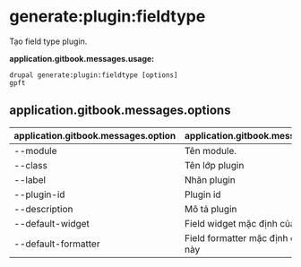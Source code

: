 # generate:plugin:fieldtype
Tạo field type plugin.

**application.gitbook.messages.usage:**
```
drupal generate:plugin:fieldtype [options]
gpft
```

## application.gitbook.messages.options
application.gitbook.messages.option | application.gitbook.messages.details
-------|-------------
--module | Tên module.
--class | Tên lớp plugin
--label | Nhãn plugin
--plugin-id | Plugin id
--description | Mô tả plugin
--default-widget | Field widget mặc định của plugin này
--default-formatter | Field formatter mặc định của plugin này
